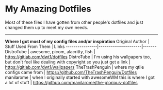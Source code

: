 # My Amazing Dotfiles #
Most of these files I have gotten from other people's dotfiles and just changed them up to meet my own needs. 
- - - -
**Where I got most of my config files and/or inspiration**
Original Author | Stuff Used From Them | Links
----------------|----------------------|-------
DistroTube | awesome, picom, alacritty, fish | https://gitlab.com/dwt1/dotfiles
DistroTube | I'm using his wallpapers too, but don't feel like dealing with copyright so you just get a link | https://gitlab.com/dwt1/wallpapers
TheTrashPenguin | where my qtile configs came from | https://github.com/TheTrashPenguin/Dotfiles
manilarome | when I originally started with awesomeWM this is where I got a lot of stuff | https://github.com/manilarome/the-glorious-dotfiles
